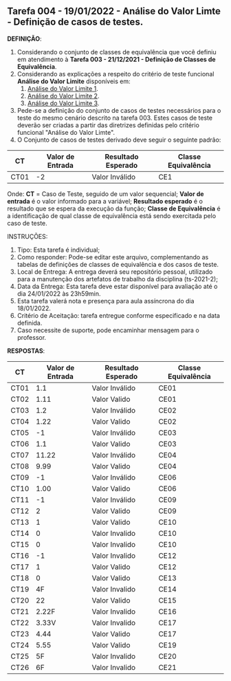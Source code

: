## Tarefa 004 - 19/01/2022 - Análise do Valor Limte - Definição de casos de testes.

**DEFINIÇÃO**:
1. Considerando o conjunto de classes de equivalência que você definiu em atendimento à **Tarefa 003 - 21/12/2021 - Definição de Classes de Equivalência**.
2. Considerando as explicações a respeito do critério de teste funcional **Análise do Valor Limite** disponíveis em:
   1. [Análise do Valor Limite 1](https://viniciuspessoni.com/2020/03/15/analise-do-valor-limite/).
   2. [Análise do Valor Limite 2](https://www.youtube.com/watch?v=EQU5ODvmwzs).
   3. [Análise do Valor Limite 3](https://www.youtube.com/watch?v=jX7uyaTAn-k).
3. Pede-se a definição do conjunto de casos de testes necessários para o teste do mesmo cenário descrito na tarefa 003. Estes casos de teste deverão ser criadas a partir das diretrizes definidas pelo critério funcional "Análise do Valor Limte".
4. O Conjunto de casos de testes derivado deve seguir o seguinte padrão:

|CT|Valor de Entrada|Resultado Esperado|Classe Equivalência|
|--|--|--|--|
|CT01|-2|Valor Inválido|CE1|

Onde:
**CT** = Caso de Teste, seguido de um valor sequencial;
**Valor de entrada** é o valor informado para a variável;
**Resultado esperado** é o resultado que se espera da execução da função;
**Classe de Equivalência** é a identificação de qual classe de equivalência está sendo exercitada pelo caso de teste.

INSTRUÇÕES:
1. Tipo: Esta tarefa é individual;
2. Como responder: Pode-se editar este arquivo, complementando as tabelas de definições de classes de equivalência e dos casos de teste.
3. Local de Entrega: A entrega deverá seu repositório pessoal, utilizado para a manutenção dos artefatos de trabalho da disciplina (ts-2021-2);
4. Data da Entrega: Esta tarefa deve estar disponível para avaliação até o dia 24/01/2022 às 23h59min.
5. Esta tarefa valerá nota e presença para aula assíncrona do dia 18/01/2022.
6. Critério de Aceitação: tarefa entregue conforme especificado e na data definida.
7. Caso necessite de suporte, pode encaminhar mensagem para o professor.

**RESPOSTAS**:

|CT|Valor de Entrada|Resultado Esperado|Classe Equivalência|
|--|--|--|--|
|CT01|1.1|Valor Inválido|CE01|
|CT02|1.11|Valor Valido|CE01|
|CT03|1.2|Valor Inválido|CE02|
|CT04|1.22|Valor Valido|CE02|
|CT05|-1|Valor Inválido|CE03|
|CT06|1.1|Valor Valido|CE03|
|CT07|11.22|Valor Inválido|CE04|
|CT08|9.99|Valor Valido|CE04|
|CT09|-1|Valor Inválido|CE06|
|CT10|1.00|Valor Valido|CE06|
|CT11|-1|Valor Inválido|CE09|
|CT12|2|Valor Valido|CE09|
|CT13|1|Valor Valido|CE10|
|CT14|0|Valor Invalido|CE10|
|CT15|0|Valor Invalido|CE10|
|CT16|-1|Valor Invalido|CE12|
|CT17|1|Valor Valido|CE12|
|CT18|0|Valor Valido|CE13|
|CT19|4F|Valor Invalido|CE14|
|CT20|22|Valor Valido|CE15|
|CT21|2.22F|Valor Invalido|CE16|
|CT22|3.33V|Valor Invalido|CE17|
|CT23|4.44|Valor Valido|CE17|
|CT24|5.55|Valor Valido|CE19|
|CT25|5F|Valor Invalido|CE20|
|CT26|6F|Valor Invalido|CE21|
